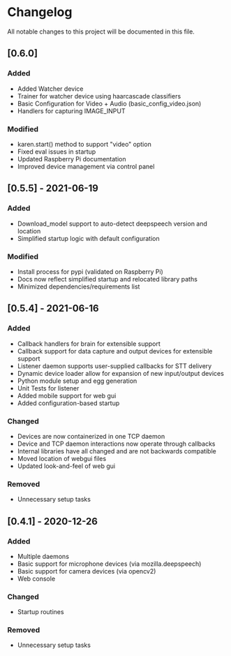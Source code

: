 # Changelog

All notable changes to this project will be documented in this file.

## [0.6.0] 

### Added

- Added Watcher device
- Trainer for watcher device using haarcascade classifiers
- Basic Configuration for Video + Audio (basic_config_video.json)
- Handlers for capturing IMAGE_INPUT

### Modified

- karen.start() method to support "video" option
- Fixed eval issues in startup
- Updated Raspberry Pi documentation
- Improved device management via control panel

## [0.5.5] - 2021-06-19

### Added

- Download_model support to auto-detect deepspeech version and location
- Simplified startup logic with default configuration

### Modified 

- Install process for pypi (validated on Raspberry Pi)
- Docs now reflect simplified startup and relocated library paths
- Minimized dependencies/requirements list


## [0.5.4] - 2021-06-16

### Added

- Callback handlers for brain for extensible support
- Callback support for data capture and output devices for extensible support
- Listener daemon supports user-supplied callbacks for STT delivery
- Dynamic device loader allow for expansion of new input/output devices
- Python module setup and egg generation
- Unit Tests for listener
- Added mobile support for web gui
- Added configuration-based startup

### Changed

- Devices are now containerized in one TCP daemon
- Device and TCP daemon interactions now operate through callbacks
- Internal libraries have all changed and are not backwards compatible
- Moved location of webgui files
- Updated look-and-feel of web gui

### Removed

- Unnecessary setup tasks


## [0.4.1] - 2020-12-26

### Added

- Multiple daemons 
- Basic support for microphone devices (via mozilla.deepspeech)
- Basic support for camera devices (via opencv2)
- Web console

### Changed

- Startup routines

### Removed

- Unnecessary setup tasks
